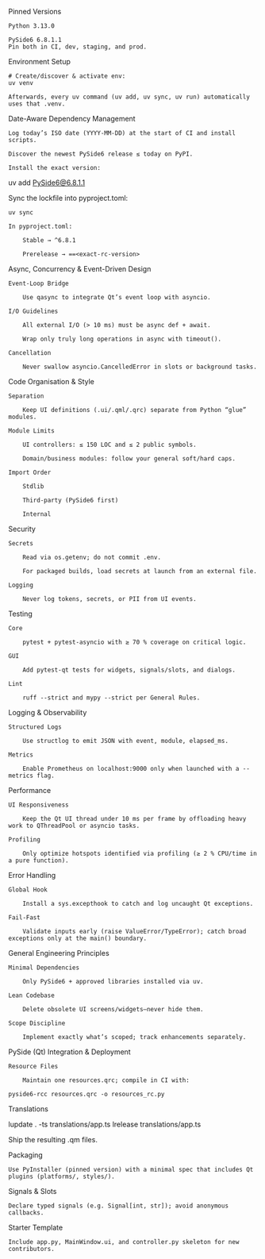 Pinned Versions

    Python 3.13.0

    PySide6 6.8.1.1
    Pin both in CI, dev, staging, and prod.

Environment Setup

    # Create/discover & activate env:
    uv venv

    Afterwards, every uv command (uv add, uv sync, uv run) automatically uses that .venv.

Date-Aware Dependency Management

    Log today’s ISO date (YYYY-MM-DD) at the start of CI and install scripts.

    Discover the newest PySide6 release ≤ today on PyPI.

    Install the exact version:

uv add PySide6@6.8.1.1

Sync the lockfile into pyproject.toml:

    uv sync

    In pyproject.toml:

        Stable → ^6.8.1

        Prerelease → ==<exact-rc-version>

Async, Concurrency & Event-Driven Design

    Event-Loop Bridge

        Use qasync to integrate Qt’s event loop with asyncio.

    I/O Guidelines

        All external I/O (> 10 ms) must be async def + await.

        Wrap only truly long operations in async with timeout().

    Cancellation

        Never swallow asyncio.CancelledError in slots or background tasks.

Code Organisation & Style

    Separation

        Keep UI definitions (.ui/.qml/.qrc) separate from Python “glue” modules.

    Module Limits

        UI controllers: ≤ 150 LOC and ≤ 2 public symbols.

        Domain/business modules: follow your general soft/hard caps.

    Import Order

        Stdlib

        Third-party (PySide6 first)

        Internal

Security

    Secrets

        Read via os.getenv; do not commit .env.

        For packaged builds, load secrets at launch from an external file.

    Logging

        Never log tokens, secrets, or PII from UI events.

Testing

    Core

        pytest + pytest-asyncio with ≥ 70 % coverage on critical logic.

    GUI

        Add pytest-qt tests for widgets, signals/slots, and dialogs.

    Lint

        ruff --strict and mypy --strict per General Rules.

Logging & Observability

    Structured Logs

        Use structlog to emit JSON with event, module, elapsed_ms.

    Metrics

        Enable Prometheus on localhost:9000 only when launched with a --metrics flag.

Performance

    UI Responsiveness

        Keep the Qt UI thread under 10 ms per frame by offloading heavy work to QThreadPool or asyncio tasks.

    Profiling

        Only optimize hotspots identified via profiling (≥ 2 % CPU/time in a pure function).

Error Handling

    Global Hook

        Install a sys.excepthook to catch and log uncaught Qt exceptions.

    Fail-Fast

        Validate inputs early (raise ValueError/TypeError); catch broad exceptions only at the main() boundary.

General Engineering Principles

    Minimal Dependencies

        Only PySide6 + approved libraries installed via uv.

    Lean Codebase

        Delete obsolete UI screens/widgets—never hide them.

    Scope Discipline

        Implement exactly what’s scoped; track enhancements separately.

PySide (Qt) Integration & Deployment

    Resource Files

        Maintain one resources.qrc; compile in CI with:

    pyside6-rcc resources.qrc -o resources_rc.py

Translations

lupdate . -ts translations/app.ts
lrelease translations/app.ts

Ship the resulting .qm files.

Packaging

    Use PyInstaller (pinned version) with a minimal spec that includes Qt plugins (platforms/, styles/).

Signals & Slots

    Declare typed signals (e.g. Signal[int, str]); avoid anonymous callbacks.

Starter Template

    Include app.py, MainWindow.ui, and controller.py skeleton for new contributors.
